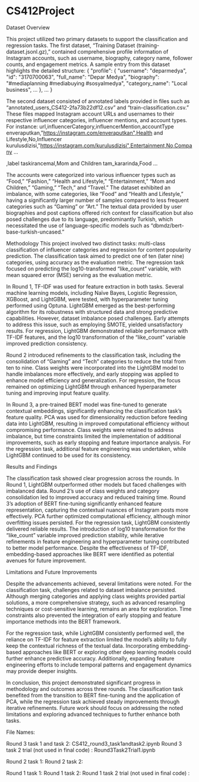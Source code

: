 # CS412Project

Dataset Overview

This project utilized two primary datasets to support the classification and regression tasks. The first dataset, “Training Dataset (training-dataset.jsonl.gz),” contained comprehensive profile information of Instagram accounts, such as username, biography, category name, follower counts, and engagement metrics. A sample entry from this dataset highlights the detailed structure:
{
  "profile": {
    "username": "deparmedya",
    "id": "3170700063",
    "full_name": "Depar Medya",
    "biography": "#mediaplanning #mediabuying #sosyalmedya",
    "category_name": "Local business",
    ...
  },
  ...
}

The second dataset consisted of annotated labels provided in files such as “annotated_users_CS412-2fa73b22df12.csv” and “train-classification.csv.” These files mapped Instagram account URLs and usernames to their respective influencer categories, influencer mentions, and account types. For instance:
url,influencerCategory,influencerMention,accountType
enveraputkan,"https://instagram.com/enveraputkan",Health and Lifestyle,No,Influencer
kurulusdizisi,"https://instagram.com/kurulusdizisi",Entertainment,No,Company
...

,label
taskirancemal,Mom and Children
tam_kararinda,Food
...

The accounts were categorized into various influencer types such as “Food,” “Fashion,” “Health and Lifestyle,” “Entertainment,” “Mom and Children,” “Gaming,” “Tech,” and “Travel.” The dataset exhibited an imbalance, with some categories, like “Food” and “Health and Lifestyle,” having a significantly larger number of samples compared to less frequent categories such as “Gaming” or “Art.” The textual data provided by user biographies and post captions offered rich context for classification but also posed challenges due to its language, predominantly Turkish, which necessitated the use of language-specific models such as “dbmdz/bert-base-turkish-uncased.”

Methodology
This project involved two distinct tasks: multi-class classification of influencer categories and regression for content popularity prediction. The classification task aimed to predict one of ten (later nine) categories, using accuracy as the evaluation metric. The regression task focused on predicting the log10-transformed “like_count” variable, with mean squared error (MSE) serving as the evaluation metric.

In Round 1, TF-IDF was used for feature extraction in both tasks. Several machine learning models, including Naïve Bayes, Logistic Regression, XGBoost, and LightGBM, were tested, with hyperparameter tuning performed using Optuna. LightGBM emerged as the best-performing algorithm for its robustness with structured data and strong predictive capabilities. However, dataset imbalance posed challenges. Early attempts to address this issue, such as employing SMOTE, yielded unsatisfactory results. For regression, LightGBM demonstrated reliable performance with TF-IDF features, and the log10 transformation of the “like_count” variable improved prediction consistency.

Round 2 introduced refinements to the classification task, including the consolidation of “Gaming” and “Tech” categories to reduce the total from ten to nine. Class weights were incorporated into the LightGBM model to handle imbalances more effectively, and early stopping was applied to enhance model efficiency and generalization. For regression, the focus remained on optimizing LightGBM through enhanced hyperparameter tuning and improving input feature quality.

In Round 3, a pre-trained BERT model was fine-tuned to generate contextual embeddings, significantly enhancing the classification task’s feature quality. PCA was used for dimensionality reduction before feeding data into LightGBM, resulting in improved computational efficiency without compromising performance. Class weights were retained to address imbalance, but time constraints limited the implementation of additional improvements, such as early stopping and feature importance analysis. For the regression task, additional feature engineering was undertaken, while LightGBM continued to be used for its consistency.

Results and Findings

The classification task showed clear progression across the rounds. In Round 1, LightGBM outperformed other models but faced challenges with imbalanced data. Round 2’s use of class weights and category consolidation led to improved accuracy and reduced training time. Round 3’s adoption of BERT fine-tuning significantly enhanced feature representation, capturing the contextual nuances of Instagram posts more effectively. PCA further optimized computational efficiency, although minor overfitting issues persisted.
For the regression task, LightGBM consistently delivered reliable results. The introduction of log10 transformation for the “like_count” variable improved prediction stability, while iterative refinements in feature engineering and hyperparameter tuning contributed to better model performance. Despite the effectiveness of TF-IDF, embedding-based approaches like BERT were identified as potential avenues for future improvement.

Limitations and Future Improvements

Despite the advancements achieved, several limitations were noted. For the classification task, challenges related to dataset imbalance persisted. Although merging categories and applying class weights provided partial solutions, a more comprehensive strategy, such as advanced resampling techniques or cost-sensitive learning, remains an area for exploration. Time constraints also prevented the integration of early stopping and feature importance methods into the BERT framework.

For the regression task, while LightGBM consistently performed well, the reliance on TF-IDF for feature extraction limited the model’s ability to fully keep the contextual richness of the textual data. Incorporating embedding-based approaches like BERT or exploring other deep learning models could further enhance predictive accuracy. Additionally, expanding feature engineering efforts to include temporal patterns and engagement dynamics may provide deeper insights.

In conclusion, this project demonstrated significant progress in methodology and outcomes across three rounds. The classification task benefited from the transition to BERT fine-tuning and the application of PCA, while the regression task achieved steady improvements through iterative refinements. Future work should focus on addressing the noted limitations and exploring advanced techniques to further enhance both tasks.

File Names:

Round 3 task 1 and task 2: CS412_round3_task1andtask2.ipynb
Round 3 task 2 trial (not used in final code) : Round3Task2Trial1.ipynb

Round 2 task 1: 
Round 2 task 2:

Round 1 task 1:
Round 1 task 2: 
Round 1 task 2 trial (not used in final code) :
